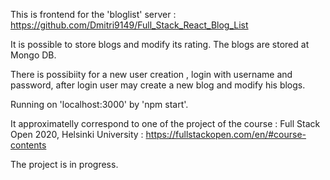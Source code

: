 This is frontend for the 'bloglist' server : https://github.com/Dmitri9149/Full_Stack_React_Blog_List

It is possible to store blogs and modify its rating. The blogs are stored at 
Mongo DB. 

There is possibiity for a new user creation , login with username and password, after login user may create a new blog and modify his blogs.

Running on 'localhost:3000' by 'npm start'.

It approximatelly correspond to one of the project of the 
course : Full Stack Open 2020, Helsinki University : https://fullstackopen.com/en/#course-contents  

The project is in progress. 
